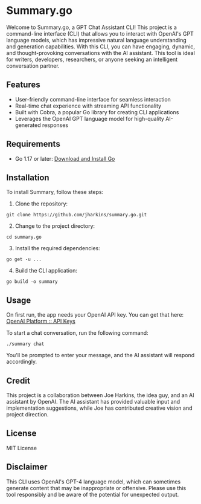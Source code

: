 # Summary.go

Welcome to Summary.go, a GPT Chat Assistant CLI! This project is a command-line interface (CLI) that allows you to interact with OpenAI's GPT language models, which has impressive natural language understanding and generation capabilities. With this CLI, you can have engaging, dynamic, and thought-provoking conversations with the AI assistant. This tool is ideal for writers, developers, researchers, or anyone seeking an intelligent conversation partner.

## Features

- User-friendly command-line interface for seamless interaction
- Real-time chat experience with streaming API functionality
- Built with Cobra, a popular Go library for creating CLI applications
- Leverages the OpenAI GPT language model for high-quality AI-generated responses

## Requirements

- Go 1.17 or later: [Download and Install Go](https://golang.org/dl/)

## Installation

To install Summary, follow these steps:

1. Clone the repository:

```
git clone https://github.com/jharkins/summary.go.git
```

2. Change to the project directory:

```
cd summary.go
```

3. Install the required dependencies:

```
go get -u ...
```

4. Build the CLI application:

```
go build -o summary
```

## Usage

On first run, the app needs your OpenAI API key. You can get that here: [OpenAI Platform :: API Keys](https://platform.openai.com/account/api-keys)

To start a chat conversation, run the following command:

```
./summary chat
```

You'll be prompted to enter your message, and the AI assistant will respond accordingly.

## Credit

This project is a collaboration between Joe Harkins, the idea guy, and an AI assistant by OpenAI. The AI assistant has provided valuable input and implementation suggestions, while Joe has contributed creative vision and project direction.

## License

MIT License

## Disclaimer

This CLI uses OpenAI's GPT-4 language model, which can sometimes generate content that may be inappropriate or offensive. Please use this tool responsibly and be aware of the potential for unexpected output.
